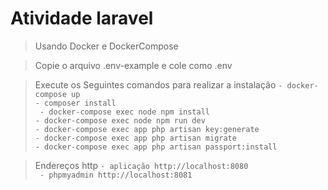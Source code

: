 <h1>Atividade laravel </h1>

> Usando Docker e DockerCompose

> Copie o arquivo .env-example e cole como .env

> Execute os Seguintes comandos para realizar a instalação
    ```- docker-compose up ```<br />
    ``` - composer install ```<br />
    ``` - docker-compose exec node npm install```<br />
    ```- docker-compose exec node npm run dev```<br />
    ```- docker-compose exec app php artisan key:generate```<br />
    ```- docker-compose exec app php artisan migrate```<br />
    ```- docker-compose exec app php artisan passport:install```<br />
    
>Endereços http
    ```- aplicação http://localhost:8080   ``` <br />
    ```  - phpmyadmin http://localhost:8081 ```   <br />

